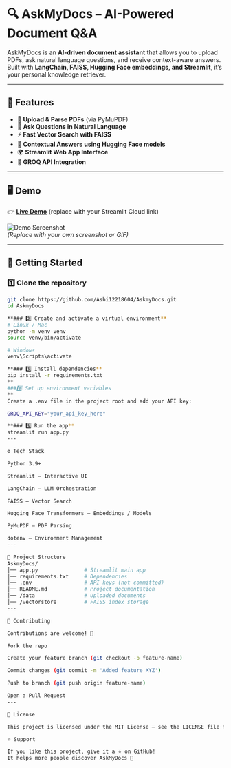 # 🔍 AskMyDocs – AI-Powered Document Q&A  

AskMyDocs is an **AI-driven document assistant** that allows you to upload PDFs, ask natural language questions, and receive context-aware answers.  
Built with **LangChain, FAISS, Hugging Face embeddings, and Streamlit**, it’s your personal knowledge retriever.  

---

## 🌟 Features  

- 📄 **Upload & Parse PDFs** (via PyMuPDF)  
- 🤖 **Ask Questions in Natural Language**  
- ⚡ **Fast Vector Search with FAISS**  
- 🧠 **Contextual Answers using Hugging Face models**  
- 🌍 **Streamlit Web App Interface**  
- 🔑 **GROQ API Integration**  

---

## 🖥️ Demo  

👉 **[Live Demo](https://your-streamlit-link.com)** (replace with your Streamlit Cloud link)  

![Demo Screenshot](demo.gif)  
*(Replace with your own screenshot or GIF)*  

---

## 🚀 Getting Started  

### 1️⃣ Clone the repository  
```bash
git clone https://github.com/Ashi12218604/AskmyDocs.git
cd AskmyDocs

**### 2️⃣ Create and activate a virtual environment**
# Linux / Mac
python -m venv venv
source venv/bin/activate  

# Windows
venv\Scripts\activate

**### 3️⃣ Install dependencies**
pip install -r requirements.txt
**
###4️⃣ Set up environment variables
**
Create a .env file in the project root and add your API key:

GROQ_API_KEY="your_api_key_here"

**### 5️⃣ Run the app**
streamlit run app.py
---

⚙️ Tech Stack

Python 3.9+

Streamlit – Interactive UI

LangChain – LLM Orchestration

FAISS – Vector Search

Hugging Face Transformers – Embeddings / Models

PyMuPDF – PDF Parsing

dotenv – Environment Management
---

📂 Project Structure
AskmyDocs/
│── app.py               # Streamlit main app
│── requirements.txt     # Dependencies
│── .env                 # API keys (not committed)
│── README.md            # Project documentation
│── /data                # Uploaded documents
│── /vectorstore         # FAISS index storage
---

🤝 Contributing

Contributions are welcome! 🎉

Fork the repo

Create your feature branch (git checkout -b feature-name)

Commit changes (git commit -m 'Added feature XYZ')

Push to branch (git push origin feature-name)

Open a Pull Request
---

📜 License

This project is licensed under the MIT License – see the LICENSE file for details.

⭐ Support

If you like this project, give it a ⭐ on GitHub!
It helps more people discover AskMyDocs 🚀

